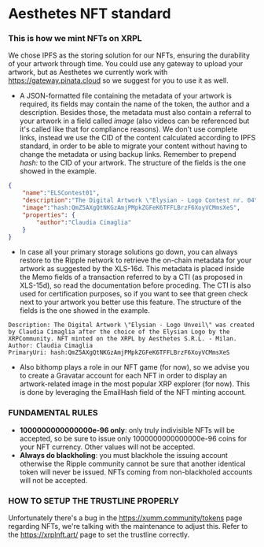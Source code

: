 # Aesthetes NFT standard
### This is how we mint NFTs on XRPL

We chose IPFS as the storing solution for our NFTs, ensuring the durability of your artwork through time. You could use any gateway to upload your artwork, but as Aesthetes we currently work with https://gateway.pinata.cloud so we suggest for you to use it as well.

* A JSON-formatted file containing the metadata of your artwork is required, its fields may contain the name of the token, the author and a description. Besides those, the metadata must also contain a referral to your artwork in a field called *image* (also videos can be referenced but it's called like that for compliance reasons). We don't use complete links, instead we use the CID of the content calculated according to IPFS standard, in order to be able to migrate your content without having to change the metadata or using backup links. Remember to prepend *hash:* to the CID of your artwork.
The structure of the fields is the one showed in the example.

```json
{
	"name":"ELSContest01",
	"description":"The Digital Artwork \"Elysian - Logo Contest nr. 04\" was created by Claudia Cimaglia for the Elsyian Logo Contest run on Twitter in the period 04th Aug - 03rd Sept 2021. NFT minted on the XRPL by Aesthetes S.R.L. - Milan.",
	"image":"hash:QmZ5AXgQtNKGzAmjPMpkZGFeK6TFFLBrzF6XoyVCMmsXeS",
	"properties": {
		"author":"Claudia Cimaglia"
	}
}
```

* In case all your primary storage solutions go down, you can always restore to the Ripple network to retrieve the on-chain metadata for your artwork as suggested by the XLS-16d. This metadata is placed inside the Memo fields of a transaction referred to by a CTI (as proposed in XLS-15d), so read the documentation before proceding. The CTI is also used for certification purposes, so if you want to see that green check next to your artwork you better use this feature.
The structure of the fields is the one showed in the example.

```
Description: The Digital Artwork \"Elysian - Logo Unveil\" was created by Claudia Cimaglia after the choice of the Elysian Logo by the XRPCommunity. NFT minted on the XRPL by Aesthetes S.R.L. - Milan.
Author: Claudia Cimaglia
PrimaryUri: hash:QmZ5AXgQtNKGzAmjPMpkZGFeK6TFFLBrzF6XoyVCMmsXeS
```

* Also bithomp plays a role in our NFT game (for now), so we advise you to create a Gravatar account for each NFT in order to display an artwork-related image in the most popular XRP explorer (for now). This is done by leveraging the EmailHash field of the NFT minting account.

### FUNDAMENTAL RULES
* **1000000000000000e-96 only**: only truly indivisible NFTs will be accepted, so be sure to issue only 1000000000000000e-96 coins for your NFT currency. Other values will not be accepted.
* **Always do blackholing**: you must blackhole the issuing account otherwise the Ripple community cannot be sure that another identical token will never be issued. NFTs coming from non-blackholed accounts will not be accepted.

### HOW TO SETUP THE TRUSTLINE PROPERLY
Unfortunately there's a bug in the https://xumm.community/tokens page regarding NFTs, we're talking with the maintenance to adjust this. Refer to the https://xrplnft.art/ page to set the trustline correctly.

